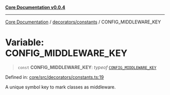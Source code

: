 [**Core Documentation v0.0.4**](../../../README.md)

***

[Core Documentation](../../../modules.md) / [decorators/constants](../README.md) / CONFIG\_MIDDLEWARE\_KEY

# Variable: CONFIG\_MIDDLEWARE\_KEY

> `const` **CONFIG\_MIDDLEWARE\_KEY**: *typeof* [`CONFIG_MIDDLEWARE_KEY`](CONFIG_MIDDLEWARE_KEY.md)

Defined in: [core/src/decorators/constants.ts:19](https://github.com/stonemjs/core/blob/93efe04ef1a71ad6f49c3b315da54d45ace50f23/src/decorators/constants.ts#L19)

A unique symbol key to mark classes as middleware.
